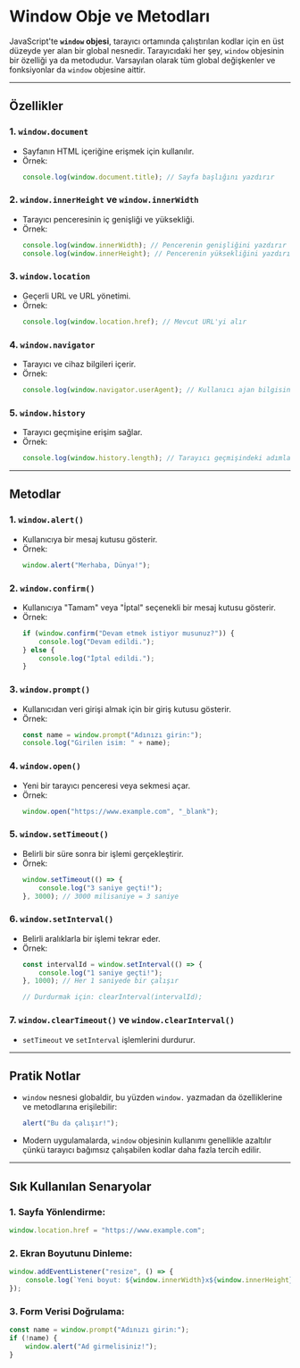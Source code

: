 # Window Obje ve Metodları

JavaScript'te **`window` objesi**, tarayıcı ortamında çalıştırılan kodlar için en üst düzeyde yer alan bir global nesnedir. Tarayıcıdaki her şey, `window` objesinin bir özelliği ya da metodudur. Varsayılan olarak tüm global değişkenler ve fonksiyonlar da `window` objesine aittir.

---

## Özellikler

### 1. **`window.document`**
- Sayfanın HTML içeriğine erişmek için kullanılır.  
- Örnek:
  ```javascript
  console.log(window.document.title); // Sayfa başlığını yazdırır
  ```

### 2. **`window.innerHeight` ve `window.innerWidth`**
- Tarayıcı penceresinin iç genişliği ve yüksekliği.  
- Örnek:
  ```javascript
  console.log(window.innerWidth); // Pencerenin genişliğini yazdırır
  console.log(window.innerHeight); // Pencerenin yüksekliğini yazdırır
  ```

### 3. **`window.location`**
- Geçerli URL ve URL yönetimi.  
- Örnek:
  ```javascript
  console.log(window.location.href); // Mevcut URL'yi alır
  ```

### 4. **`window.navigator`**
- Tarayıcı ve cihaz bilgileri içerir.  
- Örnek:
  ```javascript
  console.log(window.navigator.userAgent); // Kullanıcı ajan bilgisini yazdırır
  ```

### 5. **`window.history`**
- Tarayıcı geçmişine erişim sağlar.  
- Örnek:
  ```javascript
  console.log(window.history.length); // Tarayıcı geçmişindeki adımların sayısını alır
  ```

---

## Metodlar

### 1. **`window.alert()`**
- Kullanıcıya bir mesaj kutusu gösterir.  
- Örnek:
  ```javascript
  window.alert("Merhaba, Dünya!");
  ```

### 2. **`window.confirm()`**
- Kullanıcıya "Tamam" veya "İptal" seçenekli bir mesaj kutusu gösterir.  
- Örnek:
  ```javascript
  if (window.confirm("Devam etmek istiyor musunuz?")) {
      console.log("Devam edildi.");
  } else {
      console.log("İptal edildi.");
  }
  ```

### 3. **`window.prompt()`**
- Kullanıcıdan veri girişi almak için bir giriş kutusu gösterir.  
- Örnek:
  ```javascript
  const name = window.prompt("Adınızı girin:");
  console.log("Girilen isim: " + name);
  ```

### 4. **`window.open()`**
- Yeni bir tarayıcı penceresi veya sekmesi açar.  
- Örnek:
  ```javascript
  window.open("https://www.example.com", "_blank");
  ```

### 5. **`window.setTimeout()`**
- Belirli bir süre sonra bir işlemi gerçekleştirir.  
- Örnek:
  ```javascript
  window.setTimeout(() => {
      console.log("3 saniye geçti!");
  }, 3000); // 3000 milisaniye = 3 saniye
  ```

### 6. **`window.setInterval()`**
- Belirli aralıklarla bir işlemi tekrar eder.  
- Örnek:
  ```javascript
  const intervalId = window.setInterval(() => {
      console.log("1 saniye geçti!");
  }, 1000); // Her 1 saniyede bir çalışır

  // Durdurmak için: clearInterval(intervalId);
  ```

### 7. **`window.clearTimeout()` ve `window.clearInterval()`**
- `setTimeout` ve `setInterval` işlemlerini durdurur.

---

## Pratik Notlar
- `window` nesnesi globaldir, bu yüzden `window.` yazmadan da özelliklerine ve metodlarına erişilebilir:  
  ```javascript
  alert("Bu da çalışır!");
  ```

- Modern uygulamalarda, `window` objesinin kullanımı genellikle azaltılır çünkü tarayıcı bağımsız çalışabilen kodlar daha fazla tercih edilir.

---

## Sık Kullanılan Senaryolar

### 1. **Sayfa Yönlendirme:**
```javascript
window.location.href = "https://www.example.com";
```

### 2. **Ekran Boyutunu Dinleme:**
```javascript
window.addEventListener("resize", () => {
    console.log(`Yeni boyut: ${window.innerWidth}x${window.innerHeight}`);
});
```

### 3. **Form Verisi Doğrulama:**
```javascript
const name = window.prompt("Adınızı girin:");
if (!name) {
    window.alert("Ad girmelisiniz!");
}
```

